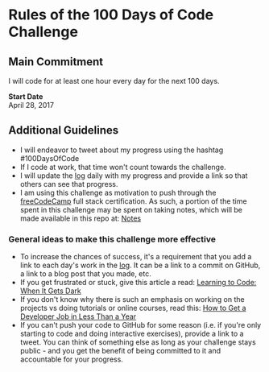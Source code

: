 # Rules of the 100 Days of Code Challenge

## Main Commitment
I will code for at least one hour every day for the next 100 days.

**Start Date**  
April 28, 2017

## Additional Guidelines
- I will endeavor to tweet about my progress using the hashtag #100DaysOfCode
- If I code at work, that time won't count towards the challenge.
- I will update the [log](log.md) daily with my progress and provide a link so that others can see that progress.
- I am using this challenge as motivation to push through the [freeCodeCamp](https://beta.freecodecamp.com) full stack certification. As such, a portion of the time spent in this challenge may be spent on taking notes, which will be made available in this repo at: [Notes](notes.md)

### General ideas to make this challenge more effective
- To increase the chances of success, it's a requirement that you add a link to each day's work in the [log](log.md). It can be a link to a commit on GitHub, a link to a blog post that you made, etc.
- If you get frustrated or stuck, give this article a read: [Learning to Code: When It Gets Dark](https://medium.freecodecamp.com/learning-to-code-when-it-gets-dark-e485edfb58fd)
- If you don't know why there is such an emphasis on working on the projects vs doing tutorials or online courses, read this: [How to Get a Developer Job in Less Than a Year](https://medium.freecodecamp.com/how-to-get-a-developer-job-in-less-than-a-year-c27bbfe71645)
- If you can't push your code to GitHub for some reason (i.e. if you're only starting to code and doing interactive exercises), provide a link to a tweet. You can think of something else as long as your challenge stays public - and you get the benefit of being committed to it and accountable for your progress.